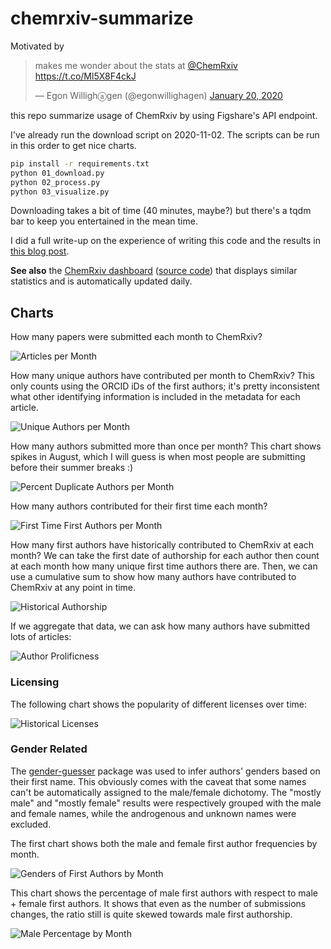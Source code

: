 # chemrxiv-summarize

Motivated by <blockquote class="twitter-tweet" data-partner="tweetdeck"><p lang="en" dir="ltr">makes me wonder about the stats at <a href="https://twitter.com/ChemRxiv?ref_src=twsrc%5Etfw">@ChemRxiv</a> <a href="https://t.co/Ml5X8F4ckJ">https://t.co/Ml5X8F4ckJ</a></p>&mdash; Egon Willighⓐgen (@egonwillighagen) <a href="https://twitter.com/egonwillighagen/status/1219193083792969728?ref_src=twsrc%5Etfw">January 20, 2020</a></blockquote>

this repo summarize usage of ChemRxiv by using Figshare's API endpoint.

I've already run the download script on 2020-11-02. The scripts
can be run in this order to get nice charts.

```bash
pip install -r requirements.txt
python 01_download.py
python 02_process.py
python 03_visualize.py
```

Downloading takes a bit of time (40 minutes, maybe?) but there's
a tqdm bar to keep you entertained in the mean time.

I did a full write-up on the experience of writing this code and the results
in [this blog post](https://cthoyt.com/2020/04/15/summarizing-chemrxiv.html).

**See also** the [ChemRxiv dashboard](https://chemrxiv-dashboard.github.io)
([source code](https://github.com/chemrxiv-dashboard/chemrxiv-dashboard.github.io))
that displays similar statistics and is automatically updated daily.

## Charts

How many papers were submitted each month to ChemRxiv?

![Articles per Month](articles_per_month.png)

How many unique authors have contributed per month to ChemRxiv?
This only counts using the ORCID iDs of the first authors;
it's pretty inconsistent what other identifying information
is included in the metadata for each article.

![Unique Authors per Month](unique_authors_per_month.png)

How many authors submitted more than once per month? This
chart shows spikes in August, which I will guess is when
most people are submitting before their summer breaks :) 

![Percent Duplicate Authors per Month](percent_duplicate_authors_per_month.png)

How many authors contributed for their first time each month?

![First Time First Authors per Month](first_time_first_authors_per_month.png)

How many first authors have historically contributed to ChemRxiv
at each month? We can take the first date of authorship for each
author then count at each month how many unique first time
authors there are. Then, we can use a cumulative sum to show
how many authors have contributed to ChemRxiv at any point in
time.

![Historical Authorship](historical_authorship.png)

If we aggregate that data, we can ask how many authors have
submitted lots of articles:

![Author Prolificness](author_prolificness.png)

### Licensing

The following chart shows the popularity of different licenses
over time:

![Historical Licenses](historical_licenses.png)

### Gender Related

The [gender-guesser](https://pypi.org/project/gender-guesser/) package
was used to infer authors' genders based on their first name. This
obviously comes with the caveat that some names can't be automatically
assigned to the male/female dichotomy. The "mostly male" and "mostly female"
results were respectively grouped with the male and female names, while
the androgenous and unknown names were excluded.

The first chart shows both the male and female first author frequencies
by month.

![Genders of First Authors by Month](genders_by_month.png)

This chart shows the percentage of male first authors with respect
to male + female first authors. It shows that even as the number of
submissions changes, the ratio still is quite skewed towards male
first authorship.

![Male Percentage by Month](male_percentage_by_month.png)
